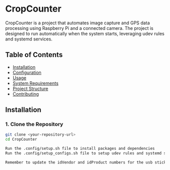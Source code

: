 # CropCounter

CropCounter is a project that automates image capture and GPS data processing using Raspberry Pi and a connected camera. The project is designed to run automatically when the system starts, leveraging udev rules and systemd services.

## Table of Contents

- [Installation](#installation)
- [Configuration](#configuration)
- [Usage](#usage)
- [System Requirements](#system-requirements)
- [Project Structure](#project-structure)
- [Contributing](#contributing)


## Installation

### 1. Clone the Repository

```bash
git clone <your-repository-url>
cd CropCounter

Run the .config/setup.sh file to install packages and dependencies
Run the .config/setup_configs.sh file to setup udev rules and systemd services

Remember to update the idVendor and idProduct numbers for the usb stick you use as a switch in the udev rule file 99-usb-stick.rules
